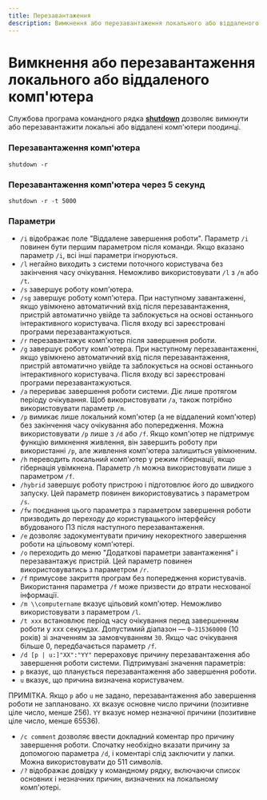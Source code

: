 ```yaml
---
title: Перезавантаження
description: Вимкнення або перезавантаження локального або віддаленого комп'ютера
---
```


# Вимкнення або перезавантаження локального або віддаленого комп'ютера

Службова програма командного рядка **[shutdown](https://docs.microsoft.com/uk-ua/windows-server/administration/windows-commands/shutdown 'Документація Microsoft')** дозволяє вимкнути або перезавантажити локальні або віддалені комп'ютери поодинці.

### Перезавантаження комп'ютера

```
shutdown -r
```

### Перезавантаження комп'ютера через 5 секунд

```
shutdown -r -t 5000
```

### Параметри

- `/i` відображає поле "Віддалене завершення роботи". Параметр `/i` повинен бути першим параметром після команди. Якщо вказано параметр `/i`, всі інші параметри ігноруються.
- `/l` негайно виходить з системи поточного користувача без закінчення часу очікування. Неможливо використовувати `/l` з `/m` або `/t`.
- `/s` завершує роботу комп'ютера.
- `/sg` завершує роботу комп'ютера. При наступному завантаженні, якщо увімкнено автоматичний вхід після перезавантаження, пристрій автоматично увійде та заблокується на основі останнього інтерактивного користувача. Після входу всі зареєстровані програми перезавантажуються.
- `/r` перезавантажує комп'ютер після завершення роботи.
- `/g` завершує роботу комп'ютера. При наступному перезавантаженні, якщо увімкнено автоматичний вхід після перезавантаження, пристрій автоматично увійде та заблокується на основі останнього інтерактивного користувача. Після входу всі зареєстровані програми перезавантажуються.
- `/a` перериває завершення роботи системи. Діє лише протягом періоду очікування. Щоб використовувати `/a`, також потрібно використовувати параметр `/m`.
- `/p` вимикає лише локальний комп'ютер (а не віддалений комп'ютер) без закінчення часу очікування або попередження. Можна використовувати `/p` лише з `/d` або `/f`. Якщо комп'ютер не підтримує функцію вимкнення живлення, він завершить роботу при використанні `/p`, але живлення комп'ютера залишиться увімкненим.
- `/h` переводить локальний комп'ютер у режим гібернації, якщо гібернація увімкнена. Параметр `/h` можна використовувати лише з параметром `/f`.
- `/hybrid` завершує роботу пристрою і підготовлює його до швидкого запуску. Цей параметр повинен використовуватись з параметром `/s`.
- `/fw` поєднання цього параметра з параметром завершення роботи призводить до переходу до користувацького інтерфейсу вбудованого ПЗ після наступного перезавантаження.
- `/e` дозволяє задокументувати причину некоректного завершення роботи на цільовому комп'ютері.
- `/o` переходить до меню "Додаткові параметри завантаження" і перезавантажує пристрій. Цей параметр повинен використовуватись з параметром `/r`.
- `/f` примусове закриття програм без попередження користувачів. Використання параметра `/f` може призвести до втрати несхованої інформації.
- `/m \\computername` вказує цільовий комп'ютер. Неможливо використовувати з параметром `/l`.
- `/t xxx` встановлює період часу очікування перед завершенням роботи у xxx секундах. Допустимий діапазон — `0–315360000` (10 років) зі значенням за замовчуванням `30`. Якщо час очікування більше 0, передбачається параметр `/f`.
- `/d [p | u:]"XX":"YY"` перераховує причину перезавантаження або завершення роботи системи. Підтримувані значення параметрів:
- `p` вказує, що планується перезавантаження або завершення роботи.
- `u` вказує, що причина визначена користувачем.

ПРИМІТКА. Якщо `p` або `u` не задано, перезавантаження або завершення роботи не заплановано. `XX` вказує основне число причини (позитивне ціле число, менше 256). `YY` вказує номер незначної причини (позитивне ціле число, менше 65536).

- `/c comment` дозволяє ввести докладний коментар про причину завершення роботи. Спочатку необхідно вказати причину за допомогою параметра `/d`, і коментарі слід заключити у лапки. Можна використовувати до 511 символів.
- `/?` відображає довідку у командному рядку, включаючи список основних і незначних причин, визначених на локальному комп'ютері.
